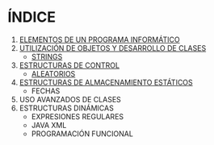 # **ÍNDICE**

   1. [ELEMENTOS DE UN PROGRAMA INFORMÁTICO](/Apuntes/Tema1.md)
   2. [UTILIZACIÓN DE OBJETOS Y DESARROLLO DE CLASES](/Apuntes/Tema2.md)
       * [STRINGS](/Apuntes/Strings.md)
   3. [ESTRUCTURAS DE CONTROL](/Apuntes/Tema3.md)
       * [ALEATORIOS](/Apuntes/Aleatorios.md)
   4. [ESTRUCTURAS DE ALMACENAMIENTO ESTÁTICOS](/Apuntes/Tema4.md)
       * FECHAS
   5. USO AVANZADOS DE CLASES
   6. ESTRUCTURAS DINÁMICAS
       * EXPRESIONES REGULARES
       * JAVA XML
       * PROGRAMACIÓN FUNCIONAL
